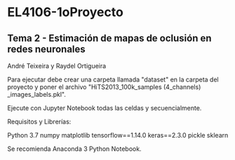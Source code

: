 # EL4106-1oProyecto

## Tema 2 - Estimación de mapas de oclusión en redes neuronales

André Teixeira y Raydel Ortigueira


Para ejecutar debe crear una carpeta llamada "dataset" en la carpeta del proyecto y poner el archivo "HiTS2013_100k_samples (4_channels) _images_labels.pkl".

Ejecute con Jupyter Notebook todas las celdas y secuencialmente.

Requisitos y Librerías:

Python 3.7
numpy
matplotlib
tensorflow==1.14.0
keras==2.3.0
pickle
sklearn

Se recomienda Anaconda 3 Python Notebook.
